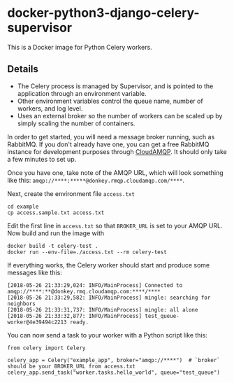# docker-python3-django-celery-supervisor

This is a Docker image for Python Celery workers.

## Details

- The Celery process is managed by Supervisor, and is pointed to the application
through an environment variable.
- Other environment variables control the queue name, number of workers, and
log level.
- Uses an external broker so the number of workers can be scaled up by simply scaling the number of containers.

In order to get started, you will need a message broker running, such as RabbitMQ.
If you don't already have one, you can get a free RabbitMQ instance for development
purposes through [CloudAMQP](https://customer.cloudamqp.com/instance/create?plan=lemur).
It should only take a few minutes to set up.

Once you have one, take note of the AMQP URL, which will look something like this:
`amqp://****:*****@donkey.rmqp.cloudamqp.com/****`.


Next, create the environment file `access.txt`

```
cd example
cp access.sample.txt access.txt
```

Edit the first line in `access.txt` so that `BROKER_URL` is set to your AMQP URL.
Now build and run the image with

```
docker build -t celery-test .
docker run --env-file=./access.txt --rm celery-test
```

If everything works, the Celery worker should start and produce some messages
like this:

```
[2018-05-26 21:33:29,024: INFO/MainProcess] Connected to amqp://****:**@donkey.rmq.cloudamqp.com:****/****
[2018-05-26 21:33:29,582: INFO/MainProcess] mingle: searching for neighbors
[2018-05-26 21:33:31,737: INFO/MainProcess] mingle: all alone
[2018-05-26 21:33:32,877: INFO/MainProcess] test_queue-worker@4e39494c2213 ready.
```

You can now send a task to your worker with a Python script like this:

```
from celery import Celery

celery_app = Celery("example_app", broker="amqp://****")  # `broker` should be your BROKER_URL from access.txt
celery_app.send_task("worker.tasks.hello_world", queue="test_queue")
```